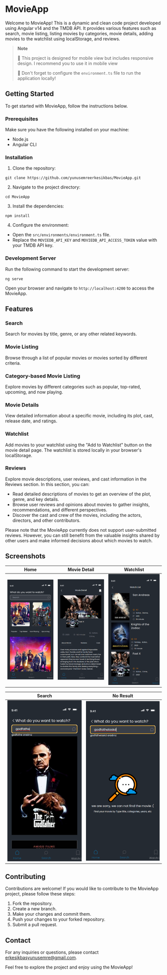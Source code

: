 # MovieApp

Welcome to MovieApp! This is a dynamic and clean code project developed using Angular v14 and the TMDB API. It provides various features such as search, movie listing, listing movies by categories, movie details, adding movies to the watchlist using localStorage, and reviews.
> **Note**
> 
> 📢 This project is designed for mobile view but includes responsive design. I recommend you to use it in mobile view
> 
> 📢 Don't forget to configure the `environment.ts` file to run the application locally!

## Getting Started

To get started with MovieApp, follow the instructions below.

### Prerequisites

Make sure you have the following installed on your machine:

- Node.js
- Angular CLI

### Installation

1. Clone the repository:
```
git clone https://github.com/yunusemreerkesikbas/MovieApp.git
```

2. Navigate to the project directory:

```
cd MovieApp
```

3. Install the dependencies:

```
npm install
```

4. Configure the environment:

- Open the `src/environments/environment.ts` file.
- Replace the `MOVIEDB_API_KEY` and `MOVIEDB_API_ACCESS_TOKEN` value with your TMDB API key.

### Development Server

Run the following command to start the development server:
```
ng serve
```

Open your browser and navigate to `http://localhost:4200` to access the MovieApp.

## Features

### Search

Search for movies by title, genre, or any other related keywords.

### Movie Listing

Browse through a list of popular movies or movies sorted by different criteria.

### Category-based Movie Listing

Explore movies by different categories such as popular, top-rated, upcoming, and now playing.

### Movie Details

View detailed information about a specific movie, including its plot, cast, release date, and ratings.

### Watchlist

Add movies to your watchlist using the "Add to Watchlist" button on the movie detail page. The watchlist is stored locally in your browser's localStorage.

### Reviews

Explore movie descriptions, user reviews, and cast information in the Reviews section. In this section, you can:

- Read detailed descriptions of movies to get an overview of the plot, genre, and key details.
- Browse user reviews and opinions about movies to gather insights, recommendations, and different perspectives.
- Discover the cast and crew of the movies, including the actors, directors, and other contributors.

Please note that the MovieApp currently does not support user-submitted reviews. However, you can still benefit from the valuable insights shared by other users and make informed decisions about which movies to watch.
## Screenshots

|               Home                |                   Movie Detail                    |                   Watchlist                   |
|:---------------------------------:|:-------------------------------------------------:|:---------------------------------------------:|
| ![Home](./src/assets/home-ss.png) | ![Movie Detail](./src/assets/movie-detail-ss.png) | ![Mobile View](./src/assets/watchlist-ss.png) |

|               Search                |                   No Result                    |
|:-----------------------------------:|:----------------------------------------------:|
| ![Home](./src/assets/search-ss.png) | ![Movie Detail](./src/assets/no-result-ss.png) |

## Contributing

Contributions are welcome! If you would like to contribute to the MovieApp project, please follow these steps:

1. Fork the repository.
2. Create a new branch.
3. Make your changes and commit them.
4. Push your changes to your forked repository.
5. Submit a pull request.


## Contact

For any inquiries or questions, please contact erkesikbasyunusemre@gmail.com.

Feel free to explore the project and enjoy using the MovieApp!
